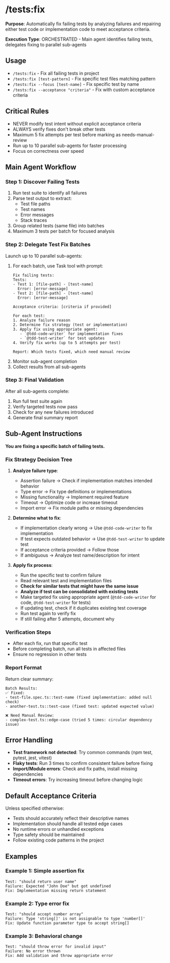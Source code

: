 # /tests:fix

**Purpose**: Automatically fix failing tests by analyzing failures and repairing either test code or implementation code to meet acceptance criteria.

**Execution Type**: ORCHESTRATED - Main agent identifies failing tests, delegates fixing to parallel sub-agents

## Usage
- `/tests:fix` - Fix all failing tests in project
- `/tests:fix [test-pattern]` - Fix specific test files matching pattern
- `/tests:fix --focus [test-name]` - Fix specific test by name
- `/tests:fix --acceptance "criteria"` - Fix with custom acceptance criteria

## Critical Rules
- NEVER modify test intent without explicit acceptance criteria
- ALWAYS verify fixes don't break other tests
- Maximum 5 fix attempts per test before marking as needs-manual-review
- Run up to 10 parallel sub-agents for faster processing
- Focus on correctness over speed

## Main Agent Workflow

### Step 1: Discover Failing Tests
1. Run test suite to identify all failures
2. Parse test output to extract:
   - Test file paths
   - Test names
   - Error messages
   - Stack traces
3. Group related tests (same file) into batches
4. Maximum 3 tests per batch for focused analysis

### Step 2: Delegate Test Fix Batches
Launch up to 10 parallel sub-agents:
1. For each batch, use Task tool with prompt:
   ```
   Fix failing tests:
   Tests:
   - Test 1: [file-path] - [test-name]
     Error: [error-message]
   - Test 2: [file-path] - [test-name]
     Error: [error-message]

   Acceptance criteria: [criteria if provided]

   For each test:
   1. Analyze failure reason
   2. Determine fix strategy (test or implementation)
   3. Apply fix using appropriate agent:
      - `@tdd-code-writer` for implementation fixes
      - `@tdd-test-writer` for test updates
   4. Verify fix works (up to 5 attempts per test)

   Report: Which tests fixed, which need manual review
   ```
2. Monitor sub-agent completion
3. Collect results from all sub-agents

### Step 3: Final Validation
After all sub-agents complete:
1. Run full test suite again
2. Verify targeted tests now pass
3. Check for any new failures introduced
4. Generate final summary report

## Sub-Agent Instructions

**You are fixing a specific batch of failing tests.**

### Fix Strategy Decision Tree
1. **Analyze failure type**:
   - Assertion failure → Check if implementation matches intended behavior
   - Type error → Fix type definitions or implementations
   - Missing functionality → Implement required feature
   - Timeout → Optimize code or increase timeout
   - Import error → Fix module paths or missing dependencies

2. **Determine what to fix**:
   - If implementation clearly wrong → Use `@tdd-code-writer` to fix implementation
   - If test expects outdated behavior → Use `@tdd-test-writer` to update test
   - If acceptance criteria provided → Follow those
   - If ambiguous → Analyze test name/description for intent

3. **Apply fix process**:
   - Run the specific test to confirm failure
   - Read relevant test and implementation files
   - **Check for similar tests that might have the same issue**
   - **Analyze if test can be consolidated with existing tests**
   - Make targeted fix using appropriate agent (`@tdd-code-writer` for code, `@tdd-test-writer` for tests)
   - If updating test, check if it duplicates existing test coverage
   - Run test again to verify fix
   - If still failing after 5 attempts, document why

### Verification Steps
- After each fix, run that specific test
- Before completing batch, run all tests in affected files
- Ensure no regression in other tests

### Report Format
Return clear summary:
```
Batch Results:
✅ Fixed:
- test-file.spec.ts::test-name (fixed implementation: added null check)
- another-test.ts::test-case (fixed test: updated expected value)

❌ Need Manual Review:
- complex-test.ts::edge-case (tried 5 times: circular dependency issue)
```

## Error Handling
- **Test framework not detected**: Try common commands (npm test, pytest, jest, vitest)
- **Flaky tests**: Run 3 times to confirm consistent failure before fixing
- **Import/Module errors**: Check and fix paths, install missing dependencies
- **Timeout errors**: Try increasing timeout before changing logic

## Default Acceptance Criteria
Unless specified otherwise:
- Tests should accurately reflect their descriptive names
- Implementation should handle all tested edge cases
- No runtime errors or unhandled exceptions
- Type safety should be maintained
- Follow existing code patterns in the project

## Examples

### Example 1: Simple assertion fix
```
Test: "should return user name"
Failure: Expected "John Doe" but got undefined
Fix: Implementation missing return statement
```

### Example 2: Type error fix
```
Test: "should accept number array"
Failure: Type 'string[]' is not assignable to type 'number[]'
Fix: Update function parameter type to accept string[]
```

### Example 3: Behavioral change
```
Test: "should throw error for invalid input"
Failure: No error thrown
Fix: Add validation and throw appropriate error